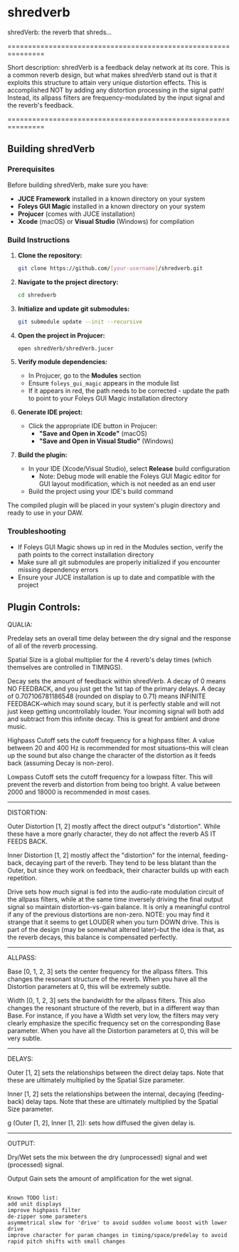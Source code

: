 # shredverb

shredVerb: the reverb that shreds...

===============================================================

Short description:
shredVerb is a feedback delay network at its core. This is a common reverb design, but what makes shredVerb stand out is that it exploits this structure to attain very unique distortion effects. This is accomplished NOT by adding any distortion processing in the signal path! Instead, its allpass filters are frequency-modulated by the input signal and the reverb's feedback.

===============================================================


## Building shredVerb

### Prerequisites
Before building shredVerb, make sure you have:
- **JUCE Framework** installed in a known directory on your system
- **Foleys GUI Magic** installed in a known directory on your system
- **Projucer** (comes with JUCE installation)
- **Xcode** (macOS) or **Visual Studio** (Windows) for compilation

### Build Instructions

1. **Clone the repository:**
   ```bash
   git clone https://github.com/[your-username]/shredverb.git
   ```

2. **Navigate to the project directory:**
   ```bash
   cd shredverb
   ```

3. **Initialize and update git submodules:**
   ```bash
   git submodule update --init --recursive
   ```

4. **Open the project in Projucer:**
   ```bash
   open shredVerb/shredVerb.jucer
   ```
5. **Verify module dependencies:**
   - In Projucer, go to the **Modules** section
   - Ensure `foleys_gui_magic` appears in the module list
   - If it appears in red, the path needs to be corrected - update the path to point to your Foleys GUI Magic installation directory

6. **Generate IDE project:**
   - Click the appropriate IDE button in Projucer:
     - **"Save and Open in Xcode"** (macOS)
     - **"Save and Open in Visual Studio"** (Windows)

7. **Build the plugin:**
   - In your IDE (Xcode/Visual Studio), select **Release** build configuration
     - Note: Debug mode will enable the Foleys GUI Magic editor for GUI layout modification, which is not needed as an end user
   - Build the project using your IDE's build command

The compiled plugin will be placed in your system's plugin directory and ready to use in your DAW.

### Troubleshooting
- If Foleys GUI Magic shows up in red in the Modules section, verify the path points to the correct installation directory
- Make sure all git submodules are properly initialized if you encounter missing dependency errors
- Ensure your JUCE installation is up to date and compatible with the project


Plugin Controls:
--------------------------------------------------------------------
QUALIA:

Predelay sets an overall time delay between the dry signal and the response of all of the reverb processing.

Spatial Size is a global multiplier for the 4 reverb's delay times (which themselves are controlled in TIMINGS). 

Decay sets the amount of feedback within shredVerb. A decay of 0 means NO FEEDBACK, and you just get the 1st tap of the primary delays. A decay of 0.707106781186548 (rounded on display to 0.71) means INFINITE FEEDBACK–which may sound scary, but it is perfectly stable and will not just keep getting uncontrollably louder. Your incoming signal will both add and subtract from this infinite decay. This is great for ambient and drone music.

Highpass Cutoff sets the cutoff frequency for a highpass filter. A value between 20 and 400 Hz is recommended for most situations–this will clean up the sound but also change the character of the distortion as it feeds back (assuming Decay is non-zero).

Lowpass Cutoff sets the cutoff frequency for a lowpass filter. This will prevent the reverb and distortion from being too bright. A value between 2000 and 18000 is recommended in most cases.

-------------------------------------------------------------------------------------------------
DISTORTION:

Outer Distortion [1, 2] mostly affect the direct output's "distortion". While these have a more gnarly character, they do not affect the reverb AS IT FEEDS BACK. 

Inner Distortion [1, 2] mostly affect the "distortion" for the internal, feeding-back, decaying part of the reverb. They tend to be less blatant than the Outer, but since they work on feedback, their character builds up with each repetition. 

Drive sets how much signal is fed into the audio-rate modulation circuit of the allpass filters, while at the same time inversely driving the final output signal so maintain distortion-vs-gain balance. It is only a meaningful control if any of the previous distortions are non-zero. NOTE: you may find it strange that it seems to get LOUDER when you turn DOWN drive. This is part of the design (may be somewhat altered later)–but the idea is that, as the reverb decays, this balance is compensated perfectly.

-------------------------------------------------------------------------------------------------
ALLPASS:

Base [0, 1, 2, 3] sets the center frequency for the allpass filters. This changes the resonant structure of the reverb. When you have all the Distortion parameters at 0, this will be extremely subtle. 

Width [0, 1, 2, 3] sets the bandwidth for the allpass filters. This also changes the resonant structure of the reverb, but in a different way than Base. For instance, if you have a Width set very low, the filters may very clearly emphasize the specific frequency set on the corresponding Base parameter. When you have all the Distortion parameters at 0, this will be very subtle. 

-------------------------------------------------------------------------------------------------
DELAYS:

Outer [1, 2] sets the relationships between the direct delay taps. Note that these are ultimately multiplied by the Spatial Size parameter. 

Inner [1, 2] sets the relationships between the internal, decaying (feeding-back) delay taps. Note that these are ultimately multiplied by the Spatial Size parameter. 

g (Outer [1, 2], Inner [1, 2]): sets how diffused the given delay is.

-------------------------------------------------------------------------------------------------
OUTPUT:

Dry/Wet sets the mix between the dry (unprocessed) signal and wet (processed) signal.

Output Gain sets the amount of amplification for the wet signal. 

~~~~~~~~~~~~~~~~~~~~~~~~~~~~~~~~~~~~~~~~~~~~~~~~~~~~~~~~~~~~~~~

Known TODO list:
add unit displays
improve highpass filter
de-zipper some parameters
asymmetrical slew for 'drive' to avoid sudden volume boost with lower drive
improve character for param changes in timing/space/predelay to avoid rapid pitch shifts with small changes 
